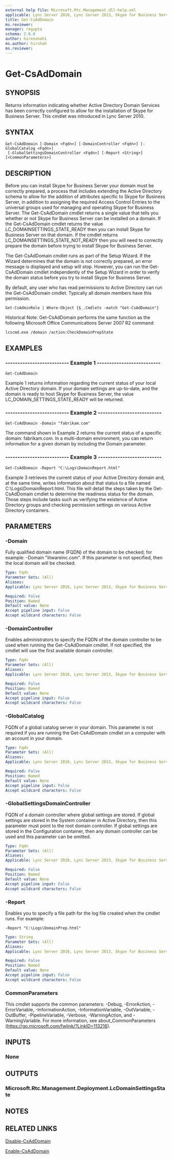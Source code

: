 ```yaml
---
external help file: Microsoft.Rtc.Management.dll-help.xml
applicable: Lync Server 2010, Lync Server 2013, Skype for Business Server 2015, Skype for Business Server 2019
title: Get-CsAdDomain
ms.reviewer: 
manager: rogupta
schema: 2.0.0
author: hirenshah1
ms.author: hirshah
ms.reviewer:
---
```


# Get-CsAdDomain

## SYNOPSIS
Returns information indicating whether Active Directory Domain Services has been correctly configured to allow for the installation of Skype for Business Server.
This cmdlet was introduced in Lync Server 2010.


## SYNTAX

```
Get-CsAdDomain [-Domain <Fqdn>] [-DomainController <Fqdn>] [-GlobalCatalog <Fqdn>]
 [-GlobalSettingsDomainController <Fqdn>] [-Report <String>] [<CommonParameters>]
```

## DESCRIPTION
Before you can install Skype for Business Server your domain must be correctly prepared, a process that includes extending the Active Directory schema to allow for the addition of attributes specific to Skype for Business Server, in addition to assigning the required Access Control Entries to the universal groups used for managing and operating Skype for Business Server.
The Get-CsAdDomain cmdlet returns a single value that tells you whether or not Skype for Business Server can be installed on a domain.
If the Get-CsAdDomain cmdlet returns the value LC_DOMAINSETTINGS_STATE_READY then you can install Skype for Business Server on that domain.
If the cmdlet returns LC_DOMAINSETTINGS_STATE_NOT_READY then you will need to correctly prepare the domain before trying to install Skype for Business Server.

The Get-CsAdDomain cmdlet runs as part of the Setup Wizard.
If the Wizard determines that the domain is not correctly prepared, an error message is displayed and setup will stop.
However, you can run the Get-CsAdDomain cmdlet independently of the Setup Wizard in order to verify the domain status before you try to install Skype for Business Server.

By default, any user who has read permissions to Active Directory can run the Get-CsAdDomain cmdlet.
Typically all domain members have this permission.

`Get-CsAdminRole | Where-Object {$_.Cmdlets -match "Get-CsAdDomain"}`

Historical Note: Get-CsAdDomain performs the same function as the following Microsoft Office Communications Server 2007 R2 command:

`lcscmd.exe /domain /action:CheckDomainPrepState`


## EXAMPLES

### -------------------------- Example 1 --------------------------
```
Get-CsAdDomain
```

Example 1 returns information regarding the current status of your local Active Directory domain.
If your domain settings are up-to-date, and the domain is ready to host Skype for Business Server, the value LC_DOMAIN_SETTINGS_STATE_READY will be returned.

### -------------------------- Example 2 --------------------------
```
Get-CsAdDomain -Domain "fabrikam.com"
```

The command shown in Example 2 returns the current status of a specific domain: fabrikam.com.
In a multi-domain environment, you can return information for a given domain by including the Domain parameter.

### -------------------------- Example 3 --------------------------
```
Get-CsAdDomain -Report "C:\Logs\DomainReport.html"
```

Example 3 retrieves the current status of your Active Directory domain and, at the same time, writes information about that status to a file named C:\Logs\DomainReport.html.
This file will detail the steps taken by the Get-CsAdDomain cmdlet to determine the readiness status for the domain.
Those steps include tasks such as verifying the existence of Active Directory groups and checking permission settings on various Active Directory containers.


## PARAMETERS

### -Domain
Fully qualified domain name (FQDN) of the domain to be checked; for example: -Domain "litwareinc.com".
If this parameter is not specified, then the local domain will be checked.

```yaml
Type: Fqdn
Parameter Sets: (All)
Aliases: 
Applicable: Lync Server 2010, Lync Server 2013, Skype for Business Server 2015, Skype for Business Server 2019

Required: False
Position: Named
Default value: None
Accept pipeline input: False
Accept wildcard characters: False
```

### -DomainController
Enables administrators to specify the FQDN of the domain controller to be used when running the Get-CsAdDomain cmdlet.
If not specified, the cmdlet will use the first available domain controller.

```yaml
Type: Fqdn
Parameter Sets: (All)
Aliases: 
Applicable: Lync Server 2010, Lync Server 2013, Skype for Business Server 2015, Skype for Business Server 2019

Required: False
Position: Named
Default value: None
Accept pipeline input: False
Accept wildcard characters: False
```

### -GlobalCatalog
FQDN of a global catalog server in your domain.
This parameter is not required if you are running the Get-CsAdDomain cmdlet on a computer with an account in your domain.

```yaml
Type: Fqdn
Parameter Sets: (All)
Aliases: 
Applicable: Lync Server 2010, Lync Server 2013, Skype for Business Server 2015, Skype for Business Server 2019

Required: False
Position: Named
Default value: None
Accept pipeline input: False
Accept wildcard characters: False
```

### -GlobalSettingsDomainController
FQDN of a domain controller where global settings are stored.
If global settings are stored in the System container in Active Directory, then this parameter must point to the root domain controller.
If global settings are stored in the Configuration container, then any domain controller can be used and this parameter can be omitted.

```yaml
Type: Fqdn
Parameter Sets: (All)
Aliases: 
Applicable: Lync Server 2010, Lync Server 2013, Skype for Business Server 2015, Skype for Business Server 2019

Required: False
Position: Named
Default value: None
Accept pipeline input: False
Accept wildcard characters: False
```

### -Report
Enables you to specify a file path for the log file created when the cmdlet runs.
For example: 

`-Report "C:\Logs\DomainPrep.html"`

```yaml
Type: String
Parameter Sets: (All)
Aliases: 
Applicable: Lync Server 2010, Lync Server 2013, Skype for Business Server 2015, Skype for Business Server 2019

Required: False
Position: Named
Default value: None
Accept pipeline input: False
Accept wildcard characters: False
```

### CommonParameters
This cmdlet supports the common parameters: -Debug, -ErrorAction, -ErrorVariable, -InformationAction, -InformationVariable, -OutVariable, -OutBuffer, -PipelineVariable, -Verbose, -WarningAction, and -WarningVariable. For more information, see about_CommonParameters (https://go.microsoft.com/fwlink/?LinkID=113216).


## INPUTS

### None


## OUTPUTS

### Microsoft.Rtc.Management.Deployment.LcDomainSettingsState


## NOTES


## RELATED LINKS

[Disable-CsAdDomain](Disable-CsAdDomain.md)

[Enable-CsAdDomain](Enable-CsAdDomain.md)

